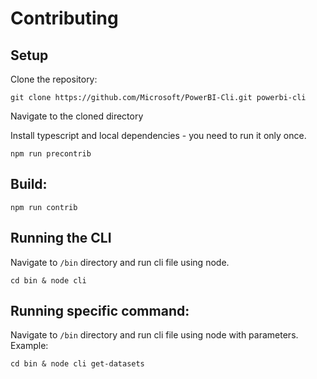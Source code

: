 # Contributing

## Setup

Clone the repository:
```
git clone https://github.com/Microsoft/PowerBI-Cli.git powerbi-cli
```

Navigate to the cloned directory

Install typescript and local dependencies - you need to run it only once.
```
npm run precontrib
```

## Build:
```
npm run contrib
```

## Running the CLI
Navigate to `/bin` directory and run cli file using node.

```
cd bin & node cli
```

## Running specific command:
Navigate to `/bin` directory and run cli file using node with parameters.
Example:

```
cd bin & node cli get-datasets
```